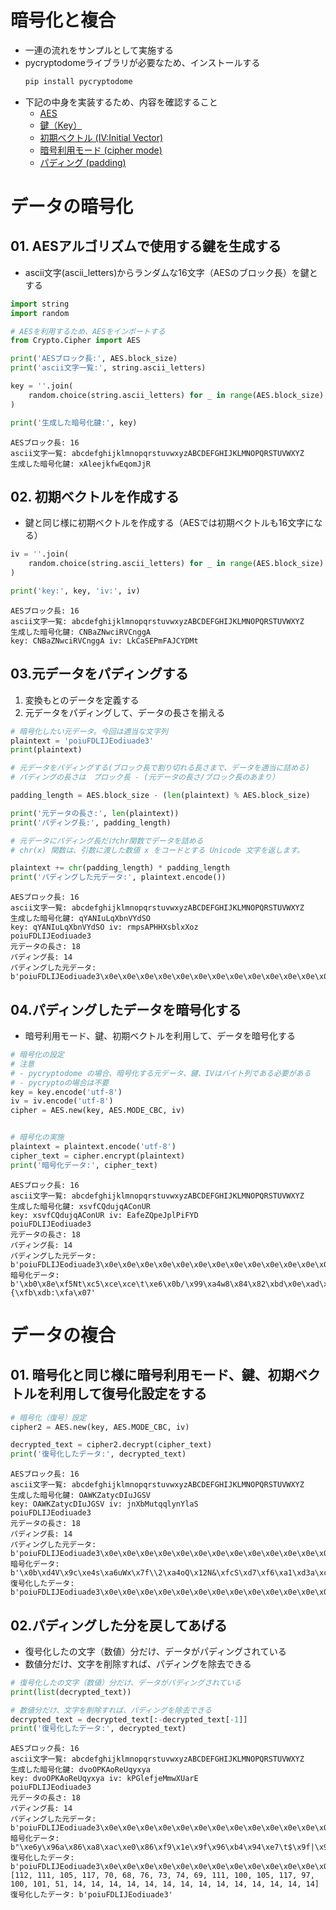 # 暗号化と複合
- 一連の流れをサンプルとして実施する
- pycryptodomeライブラリが必要なため、インストールする
    ```sh
    pip install pycryptodome
    ```
- 下記の中身を実装するため、内容を確認すること
    - [AES](https://dev-growi.aw-connected.com/TecInfo/00.Python_Programing/11.暗号化/01.暗号化に必要な基礎知識#AES)
    - [鍵（Key）](https://dev-growi.aw-connected.com/TecInfo/00.Python_Programing/11.暗号化/01.暗号化に必要な基礎知識#鍵（Key）)
    - [初期ベクトル (IV:Initial Vector)](https://dev-growi.aw-connected.com/TecInfo/00.Python_Programing/11.暗号化/01.暗号化に必要な基礎知識#初期ベクトル (IV%3AInitial Vector))
    - [暗号利用モード (cipher mode) ](https://dev-growi.aw-connected.com/TecInfo/00.Python_Programing/11.暗号化/01.暗号化に必要な基礎知識#暗号利用モード (cipher mode))
    - [パディング (padding) ](https://dev-growi.aw-connected.com/TecInfo/00.Python_Programing/11.暗号化/01.暗号化に必要な基礎知識#パディング (padding))


# データの暗号化
## 01. AESアルゴリズムで使用する鍵を生成する
- ascii文字(ascii_letters)からランダムな16文字（AESのブロック長）を鍵とする

```python:encryption.py
import string
import random

# AESを利用するため、AESをインポートする
from Crypto.Cipher import AES

print('AESブロック長:', AES.block_size)
print('ascii文字一覧:', string.ascii_letters)

key = ''.join(
    random.choice(string.ascii_letters) for _ in range(AES.block_size)
)

print('生成した暗号化鍵:', key)
```
```sh:実行結果（サンプル）
AESブロック長: 16
ascii文字一覧: abcdefghijklmnopqrstuvwxyzABCDEFGHIJKLMNOPQRSTUVWXYZ
生成した暗号化鍵: xAleejkfwEqomJjR
```

## 02. 初期ベクトルを作成する
- 鍵と同じ様に初期ベクトルを作成する（AESでは初期ベクトルも16文字になる）

```python:encryption.py
iv = ''.join(
    random.choice(string.ascii_letters) for _ in range(AES.block_size)
)

print('key:', key, 'iv:', iv)
```
```sh:実行結果（サンプル）
AESブロック長: 16
ascii文字一覧: abcdefghijklmnopqrstuvwxyzABCDEFGHIJKLMNOPQRSTUVWXYZ
生成した暗号化鍵: CNBaZNwciRVCnggA
key: CNBaZNwciRVCnggA iv: LkCaSEPmFAJCYDMt
```

## 03.元データをパディングする
1. 変換もとのデータを定義する
2. 元データをパディングして、データの長さを揃える

```python:encryption.py
# 暗号化したい元データ。今回は適当な文字列
plaintext = 'poiuFDLIJEodiuade3'
print(plaintext)

# 元データをパディングする(ブロック長で割り切れる長さまで、データを適当に詰める)
# パディングの長さは　ブロック長 - (元データの長さ/ブロック長のあまり）

padding_length = AES.block_size - (len(plaintext) % AES.block_size)

print('元データの長さ:', len(plaintext))
print('パディング長:', padding_length)

# 元データにパディング長だけchr関数でデータを詰める
# chr(x) 関数は、引数に渡した数値 x をコードとする Unicode 文字を返します。

plaintext += chr(padding_length) * padding_length
print('パディングした元データ:', plaintext.encode())
```
```sh:実行結果（サンプル）
AESブロック長: 16
ascii文字一覧: abcdefghijklmnopqrstuvwxyzABCDEFGHIJKLMNOPQRSTUVWXYZ
生成した暗号化鍵: qYANIuLqXbnVYdSO
key: qYANIuLqXbnVYdSO iv: rmpsAPHHXsblxXoz
poiuFDLIJEodiuade3
元データの長さ: 18
パディング長: 14
パディングした元データ: b'poiuFDLIJEodiuade3\x0e\x0e\x0e\x0e\x0e\x0e\x0e\x0e\x0e\x0e\x0e\x0e\x0e\x0e'
```

## 04.パディングしたデータを暗号化する
- 暗号利用モード、鍵、初期ベクトルを利用して、データを暗号化する

```python:encryption.py
# 暗号化の設定
# 注意
# - pycryptodome の場合、暗号化する元データ、鍵、IVはバイト列である必要がある
# - pycryptoの場合は不要
key = key.encode('utf-8')
iv = iv.encode('utf-8')
cipher = AES.new(key, AES.MODE_CBC, iv)


# 暗号化の実施
plaintext = plaintext.encode('utf-8')
cipher_text = cipher.encrypt(plaintext)
print('暗号化データ:', cipher_text)
```

```sh:実行結果（サンプル）
AESブロック長: 16
ascii文字一覧: abcdefghijklmnopqrstuvwxyzABCDEFGHIJKLMNOPQRSTUVWXYZ
生成した暗号化鍵: xsvfCQdujqAConUR
key: xsvfCQdujqAConUR iv: EafeZQpeJplPiFYD
poiuFDLIJEodiuade3
元データの長さ: 18
パディング長: 14
パディングした元データ: b'poiuFDLIJEodiuade3\x0e\x0e\x0e\x0e\x0e\x0e\x0e\x0e\x0e\x0e\x0e\x0e\x0e\x0e'
暗号化データ: b'\xb0\x8e\xf5Nt\xc5\xce\xce\t\xe6\x0b/\x99\xa4w8\x84\x82\xbd\x0e\xad\x11Ny\xc8"{\xfb\xdb:\xfa\x07'
```

# データの複合
## 01. 暗号化と同じ様に暗号利用モード、鍵、初期ベクトルを利用して復号化設定をする
```python:encryption.py
# 暗号化（復号）設定
cipher2 = AES.new(key, AES.MODE_CBC, iv)

decrypted_text = cipher2.decrypt(cipher_text)
print('復号化したデータ:', decrypted_text)
```

```sh:実行結果（サンプル）
AESブロック長: 16
ascii文字一覧: abcdefghijklmnopqrstuvwxyzABCDEFGHIJKLMNOPQRSTUVWXYZ
生成した暗号化鍵: OAWKZatycDIuJGSV
key: OAWKZatycDIuJGSV iv: jnXbMutqqlynYlaS
poiuFDLIJEodiuade3
元データの長さ: 18
パディング長: 14
パディングした元データ: b'poiuFDLIJEodiuade3\x0e\x0e\x0e\x0e\x0e\x0e\x0e\x0e\x0e\x0e\x0e\x0e\x0e\x0e'
暗号化データ: b'\x0b\xd4V\x9c\xe4s\xa6uWx\x7f\\2\xa4oQ\x12N&\xfcS\xd7\xf6\xa1\xd3a\xcb\xe9\xa7>\x8e\x07'
復号化したデータ: b'poiuFDLIJEodiuade3\x0e\x0e\x0e\x0e\x0e\x0e\x0e\x0e\x0e\x0e\x0e\x0e\x0e\x0e'
```

## 02.パディングした分を戻してあげる

- 復号化したの文字（数値）分だけ、データがパディングされている
- 数値分だけ、文字を削除すれば、パディングを除去できる

```python:encryption.py
# 復号化したの文字（数値）分だけ、データがパディングされている
print(list(decrypted_text))

# 数値分だけ、文字を削除すれば、パディングを除去できる
decrypted_text = decrypted_text[:-decrypted_text[-1]]
print('復号化したデータ:', decrypted_text)
```

```sh:実行結果（サンプル）
AESブロック長: 16
ascii文字一覧: abcdefghijklmnopqrstuvwxyzABCDEFGHIJKLMNOPQRSTUVWXYZ
生成した暗号化鍵: dvoOPKAoReUqyxya
key: dvoOPKAoReUqyxya iv: kPGlefjeMmwXUarE
poiuFDLIJEodiuade3
元データの長さ: 18
パディング長: 14
パディングした元データ: b'poiuFDLIJEodiuade3\x0e\x0e\x0e\x0e\x0e\x0e\x0e\x0e\x0e\x0e\x0e\x0e\x0e\x0e'
暗号化データ: b"\xe6y\x96a\x86\xa8\xac\xe0\x86\xf9\x1e\x9f\x96\xb4\x94\xe7\t$\x9f|\x9f\xe6\xdf\x0e6#\xc3'\xfeG\xd7\xf0"
復号化したデータ: b'poiuFDLIJEodiuade3\x0e\x0e\x0e\x0e\x0e\x0e\x0e\x0e\x0e\x0e\x0e\x0e\x0e\x0e'
[112, 111, 105, 117, 70, 68, 76, 73, 74, 69, 111, 100, 105, 117, 97, 100, 101, 51, 14, 14, 14, 14, 14, 14, 14, 14, 14, 14, 14, 14, 14, 14]
復号化したデータ: b'poiuFDLIJEodiuade3'
```